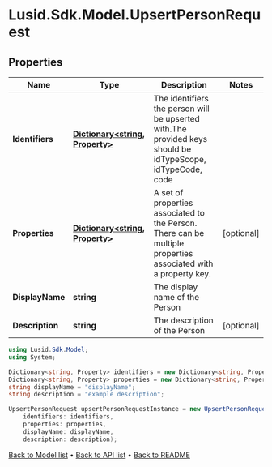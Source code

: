 # Lusid.Sdk.Model.UpsertPersonRequest

## Properties

Name | Type | Description | Notes
------------ | ------------- | ------------- | -------------
**Identifiers** | [**Dictionary&lt;string, Property&gt;**](Property.md) | The identifiers the person will be upserted with.The provided keys should be idTypeScope, idTypeCode, code | 
**Properties** | [**Dictionary&lt;string, Property&gt;**](Property.md) | A set of properties associated to the Person. There can be multiple properties associated with a property key. | [optional] 
**DisplayName** | **string** | The display name of the Person | 
**Description** | **string** | The description of the Person | [optional] 

```csharp
using Lusid.Sdk.Model;
using System;

Dictionary<string, Property> identifiers = new Dictionary<string, Property>();
Dictionary<string, Property> properties = new Dictionary<string, Property>();
string displayName = "displayName";
string description = "example description";

UpsertPersonRequest upsertPersonRequestInstance = new UpsertPersonRequest(
    identifiers: identifiers,
    properties: properties,
    displayName: displayName,
    description: description);
```

[Back to Model list](../README.md#documentation-for-models) &#8226; [Back to API list](../README.md#documentation-for-api-endpoints) &#8226; [Back to README](../README.md)
